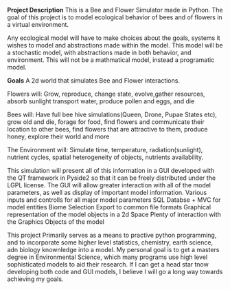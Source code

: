 **Project Description**
This is a Bee and Flower Simulator made in Python. The goal of this project is
to model ecological behavior of bees and of flowers in a virtual environment.

Any ecological model will have to make choices about the goals, systems it wishes
to model and abstractions made within the model. This model will be a stochastic 
model, with abstractions made in both behavior, and environment. This will not 
be a mathmatical model, instead a programatic model. 

**Goals**
A 2d world that simulates Bee and Flower interactions. 

Flowers will:
  Grow, reproduce, change state, evolve,gather resources, absorb sunlight
  transport water, produce pollen and eggs, and die
  
Bees will:
  Have full bee hive simulations(Queen, Drone, Pupae States etc), grow old
  and die, forage for food, find flowers and communicate their location to 
  other bees, find flowers that are attractive to them, produce honey, 
  explore their world and more
  
 The Environment will:
  Simulate time, temperature, radiation(sunlight), nutrient cycles, 
  spatial heterogeneity of objects, nutrients availability.
  
This simulation will present all of this information in a GUI developed with the 
QT framework in Pyside2 so that it can be freely distributed under the LGPL license.
The GUI will allow greater interaction with all of the model parameters, as well as
display of important model information. 
  Various inputs and controlls for all major model parameters
  SQL Databse + MVC for model entities
  Biome Selection
  Export to common file formats
  Graphical representation of the model objects in a 2d Space
    Plenty of interaction with the Graphics Objects of the model
   
This project Primarily serves as a means to practive python programming, and to 
incorporate some higher level statistics, chemistry, earth science, adn biology
knownledge into a model. My personal goal is to get a masters degree in 
Environmental Science, which many programs use high level sophisticated models
to aid their research. If I can get a head star tnow developing both code and GUI
models, I believe I will go a long way towards achieving my goals.
  
